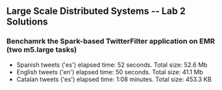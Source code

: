 ## Large Scale Distributed Systems -- Lab 2 Solutions

### Benchamrk the Spark-based TwitterFilter application on EMR (two m5.large tasks)

 - Spanish tweets ('es') elapsed time: 52 seconds. Total size: 52.6 Mb
 - English tweets ('en') elapsed time: 50 seconds. Total size: 41.1 Mb
 - Catalan tweets ('es') elapsed time: 1:08 minutes. Total size: 453.3 KB

